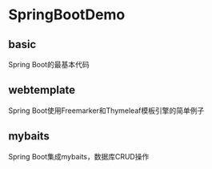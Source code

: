 # SpringBootDemo

## basic

   Spring Boot的最基本代码

## webtemplate

   Spring Boot使用Freemarker和Thymeleaf模板引擎的简单例子

## mybaits

   Spring Boot集成mybaits，数据库CRUD操作